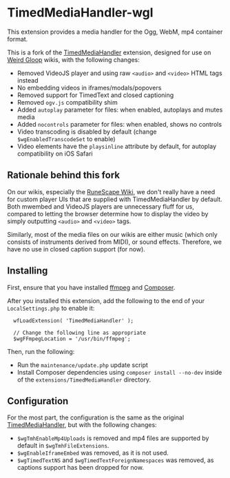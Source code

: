 # TimedMediaHandler-wgl
This extension provides a media handler for the Ogg, WebM, mp4 container format.

This is a fork of the [TimedMediaHandler](https://www.mediawiki.org/wiki/Extension:TimedMediaHandler) extension, designed for use on [Weird Gloop](https://weirdgloop.org) wikis, with the following changes:

* Removed VideoJS player and using raw `<audio>` and `<video>` HTML tags instead
* No embedding videos in iframes/modals/popovers
* Removed support for TimedText and closed captioning
* Removed `ogv.js` compatibility shim
* Added `autoplay` parameter for files: when enabled, autoplays and mutes media
* Added `nocontrols` parameter for files: when enabled, shows no controls
* Video transcoding is disabled by default (change `$wgEnabledTranscodeSet` to enable)
* Video elements have the `playsinline` attribute by default, for autoplay compatibility on iOS Safari

## Rationale behind this fork

On our wikis, especially the [RuneScape Wiki](https://runescape.wiki), we don't really have a need for custom player UIs that are
supplied with TimedMediaHandler by default. Both mwembed and VideoJS players are unnecessary fluff for us, compared to
letting the browser determine how to display the video by simply outputting `<audio>` and `<video>` tags.

Similarly, most of the media files on our wikis are either music (which only consists of instruments derived from MIDI),
or sound effects. Therefore, we have no use in closed caption support (for now).

## Installing
First, ensure that you have installed [ffmpeg](https://ffmpeg.org) and [Composer](https://www.mediawiki.org/wiki/Composer).

After you installed this extension, add the following to the end of your
`LocalSettings.php` to enable it:

```
  wfLoadExtension( 'TimedMediaHandler' );

  // Change the following line as appropriate
  $wgFFmpegLocation = '/usr/bin/ffmpeg';
```

Then, run the following:

* Run the `maintenance/update.php` update script
* Install Composer dependencies using `composer install --no-dev` inside of the `extensions/TimedMediaHandler` directory.

## Configuration
For the most part, the configuration is the same as the original [TimedMediaHandler](https://www.mediawiki.org/wiki/Extension:TimedMediaHandler#Configuration), but with the following changes:

* `$wgTmhEnableMp4Uploads` is removed and mp4 files are supported by default in `$wgTmhFileExtensions`.
* `$wgEnableIframeEmbed` was removed, as it is not used.
* `$wgTimedTextNS` and `$wgTimedTextForeignNamespaces` was removed, as captions support has been dropped for now.